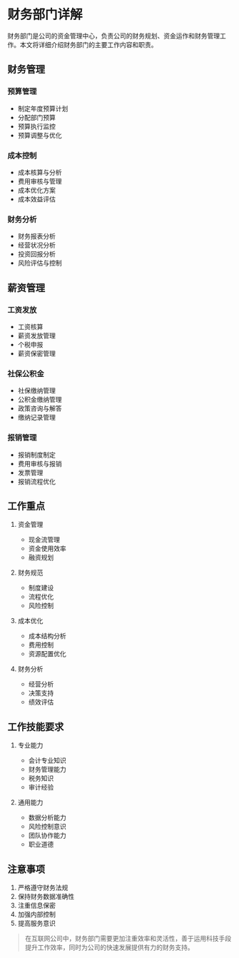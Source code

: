 # 财务部门详解

财务部门是公司的资金管理中心，负责公司的财务规划、资金运作和财务管理工作。本文将详细介绍财务部门的主要工作内容和职责。

## 财务管理

### 预算管理
- 制定年度预算计划
- 分配部门预算
- 预算执行监控
- 预算调整与优化

### 成本控制
- 成本核算与分析
- 费用审核与管理
- 成本优化方案
- 成本效益评估

### 财务分析
- 财务报表分析
- 经营状况分析
- 投资回报分析
- 风险评估与控制

## 薪资管理

### 工资发放
- 工资核算
- 薪资发放管理
- 个税申报
- 薪资保密管理

### 社保公积金
- 社保缴纳管理
- 公积金缴纳管理
- 政策咨询与解答
- 缴纳记录管理

### 报销管理
- 报销制度制定
- 费用审核与报销
- 发票管理
- 报销流程优化

## 工作重点

1. 资金管理
   - 现金流管理
   - 资金使用效率
   - 融资规划

2. 财务规范
   - 制度建设
   - 流程优化
   - 风险控制

3. 成本优化
   - 成本结构分析
   - 费用控制
   - 资源配置优化

4. 财务分析
   - 经营分析
   - 决策支持
   - 绩效评估

## 工作技能要求

1. 专业能力
   - 会计专业知识
   - 财务管理能力
   - 税务知识
   - 审计经验

2. 通用能力
   - 数据分析能力
   - 风险控制意识
   - 团队协作能力
   - 职业道德

## 注意事项

1. 严格遵守财务法规
2. 保持财务数据准确性
3. 注重信息保密
4. 加强内部控制
5. 提高服务意识

> 在互联网公司中，财务部门需要更加注重效率和灵活性，善于运用科技手段提升工作效率，同时为公司的快速发展提供有力的财务支持。